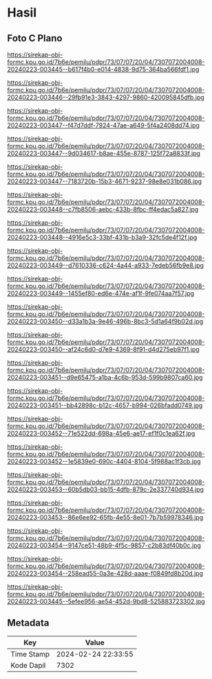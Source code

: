# Hasil

## Foto C Plano

https://sirekap-obj-formc.kpu.go.id/7b6e/pemilu/pdpr/73/07/07/20/04/7307072004008-20240223-003445--b617f4b0-e014-4838-9d75-364ba566fdf1.jpg

https://sirekap-obj-formc.kpu.go.id/7b6e/pemilu/pdpr/73/07/07/20/04/7307072004008-20240223-003446--29fb91e3-3843-4297-9860-420095845dfb.jpg

https://sirekap-obj-formc.kpu.go.id/7b6e/pemilu/pdpr/73/07/07/20/04/7307072004008-20240223-003447--f47d7ddf-7924-47ae-a649-5f4a2408dd74.jpg

https://sirekap-obj-formc.kpu.go.id/7b6e/pemilu/pdpr/73/07/07/20/04/7307072004008-20240223-003447--9d034617-b8ae-455e-8787-125f72a8833f.jpg

https://sirekap-obj-formc.kpu.go.id/7b6e/pemilu/pdpr/73/07/07/20/04/7307072004008-20240223-003447--7183720b-15b3-4671-9237-98e8e031b086.jpg

https://sirekap-obj-formc.kpu.go.id/7b6e/pemilu/pdpr/73/07/07/20/04/7307072004008-20240223-003448--c7fb8506-aebc-433b-8fbc-ff4edac5a827.jpg

https://sirekap-obj-formc.kpu.go.id/7b6e/pemilu/pdpr/73/07/07/20/04/7307072004008-20240223-003448--4916e5c3-33bf-431b-b3a9-32fc5de4f12f.jpg

https://sirekap-obj-formc.kpu.go.id/7b6e/pemilu/pdpr/73/07/07/20/04/7307072004008-20240223-003449--d7610336-c624-4a44-a933-7edeb56fb9e8.jpg

https://sirekap-obj-formc.kpu.go.id/7b6e/pemilu/pdpr/73/07/07/20/04/7307072004008-20240223-003449--1455ef80-ed6e-474e-af1f-9fe074aa7f57.jpg

https://sirekap-obj-formc.kpu.go.id/7b6e/pemilu/pdpr/73/07/07/20/04/7307072004008-20240223-003450--d33a1b3a-9e46-496b-8bc3-5d1a64f9b02d.jpg

https://sirekap-obj-formc.kpu.go.id/7b6e/pemilu/pdpr/73/07/07/20/04/7307072004008-20240223-003450--af24c6d0-d7e9-4369-8f91-d4d275eb97f1.jpg

https://sirekap-obj-formc.kpu.go.id/7b6e/pemilu/pdpr/73/07/07/20/04/7307072004008-20240223-003451--d9e65475-a1ba-4c6b-953d-599b9807ca60.jpg

https://sirekap-obj-formc.kpu.go.id/7b6e/pemilu/pdpr/73/07/07/20/04/7307072004008-20240223-003451--bb42898c-b12c-4657-b994-026bfadd0749.jpg

https://sirekap-obj-formc.kpu.go.id/7b6e/pemilu/pdpr/73/07/07/20/04/7307072004008-20240223-003452--71e522dd-698a-45e6-ae17-ef1f0c1ea62f.jpg

https://sirekap-obj-formc.kpu.go.id/7b6e/pemilu/pdpr/73/07/07/20/04/7307072004008-20240223-003452--1e5839e0-690c-4404-8104-5f988ac1f3cb.jpg

https://sirekap-obj-formc.kpu.go.id/7b6e/pemilu/pdpr/73/07/07/20/04/7307072004008-20240223-003453--60b5db03-bb15-4dfb-879c-2e337740d934.jpg

https://sirekap-obj-formc.kpu.go.id/7b6e/pemilu/pdpr/73/07/07/20/04/7307072004008-20240223-003453--86e6ee92-65fb-4e55-8e01-7b7b59978346.jpg

https://sirekap-obj-formc.kpu.go.id/7b6e/pemilu/pdpr/73/07/07/20/04/7307072004008-20240223-003454--9147ce51-48b9-4f5c-9857-c2b83df40b0c.jpg

https://sirekap-obj-formc.kpu.go.id/7b6e/pemilu/pdpr/73/07/07/20/04/7307072004008-20240223-003454--258ead55-0a3e-428d-aaae-f0849fd8b20d.jpg

https://sirekap-obj-formc.kpu.go.id/7b6e/pemilu/pdpr/73/07/07/20/04/7307072004008-20240223-003445--5efee956-ae54-452d-9bd8-525883723302.jpg


## Metadata

| Key        | Value               |
| ---------- | ------------------- |
| Time Stamp | 2024-02-24 22:33:55 |
| Kode Dapil | 7302                |



